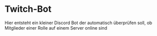 # Twitch-Bot


Hier entsteht ein kleiner Discord Bot der automatisch überprüfen soll, ob Mitglieder einer Rolle auf einem Server online sind
